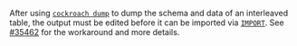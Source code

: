 After using [`cockroach dump`](sql-dump.html) to dump the schema and data of an interleaved table, the output must be edited before it can be imported via [`IMPORT`](import.html). See [#35462](https://github.com/cockroachdb/cockroach/issues/35462) for the workaround and more details.
